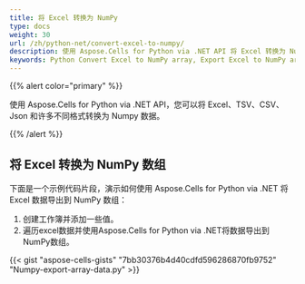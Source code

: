 ```yaml
---
title: 将 Excel 转换为 NumPy
type: docs
weight: 30
url: /zh/python-net/convert-excel-to-numpy/
description: 使用 Aspose.Cells for Python via .NET API 将 Excel 转换为 NumPy。
keywords: Python Convert Excel to NumPy array, Export Excel to NumPy array in Python via NET, Python Convert xlsx to  NumPy array, Excel to NumPy array using Python.
---
```

{{% alert color="primary" %}}

使用 Aspose.Cells for Python via .NET API，您可以将 Excel、TSV、CSV、Json 和许多不同格式转换为 Numpy 数据。


{{% /alert %}}

##  **将 Excel 转换为 NumPy 数组**
下面是一个示例代码片段，演示如何使用 Aspose.Cells for Python via .NET 将 Excel 数据导出到 NumPy 数组：
1. 创建工作簿并添加一些值。
1. 遍历excel数据并使用Aspose.Cells for Python via .NET将数据导出到NumPy数组。


{{< gist "aspose-cells-gists" "7bb30376b4d40cdfd596286870fb9752" "Numpy-export-array-data.py" >}}